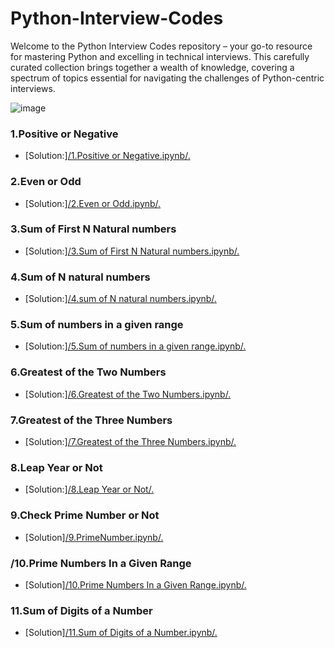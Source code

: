 # Python-Interview-Codes

Welcome to the Python Interview Codes repository – your go-to resource for mastering Python and excelling in technical interviews. This carefully curated collection brings together a wealth of knowledge, covering a spectrum of topics essential for navigating the challenges of Python-centric interviews.

![image](https://github.com/hemanthsaich/Python-Interview-Codes/assets/91429511/c5accd9b-b27a-492b-84c6-c054cd01ab1b)

### 1.Positive or Negative
* [Solution:][/1.Positive or Negative.ipynb/.](https://github.com/hemanthsaich/Python-Interview-Codes/blob/main/1.Positive%20or%20Negative.ipynb)

### 2.Even or Odd 
* [Solution:][/2.Even or Odd.ipynb/.](https://github.com/hemanthsaich/Python-Interview-Codes/blob/main/2.Even%20or%20Odd.ipynb)

### 3.Sum of First N Natural numbers
* [Solution:][/3.Sum of First N Natural numbers.ipynb/.](https://github.com/hemanthsaich/Python-Interview-Codes/blob/main/3.Sum%20of%20First%20N%20Natural%20numbers.ipynb)

### 4.Sum of N natural numbers 
* [Solution:][/4.sum of N natural numbers.ipynb/.](https://github.com/hemanthsaich/Python-Interview-Codes/blob/main/4.sum%20of%20N%20natural%20numbers.ipynb)

### 5.Sum of numbers in a given range 
* [Solution:][/5.Sum of numbers in a given range.ipynb/.](https://github.com/hemanthsaich/Python-Interview-Codes/blob/main/5.Sum%20of%20numbers%20in%20a%20given%20range.ipynb)

### 6.Greatest of the Two Numbers
* [Solution:][/6.Greatest of the Two Numbers.ipynb/.](https://github.com/hemanthsaich/Python-Interview-Codes/blob/main/6.Greatest%20of%20the%20Two%20Numbers.ipynb)

### 7.Greatest of the Three Numbers
* [Solution:][/7.Greatest of the Three Numbers.ipynb/.](https://github.com/hemanthsaich/Python-Interview-Codes/blob/main/7.Greatest%20of%20the%20Three%20Numbers.ipynb)

### 8.Leap Year or Not
* [Solution:][/8.Leap Year or Not/.](https://github.com/hemanthsaich/Python-Interview-Codes/blob/main/8.Leap%20Year%20or%20Not.ipynb)

### 9.Check Prime Number or Not
* [Solution][/9.PrimeNumber.ipynb/.](https://github.com/hemanthsaich/Python-Interview-Codes/blob/main/9.Prime%20Number.ipynb)

### /10.Prime Numbers In a Given Range 
* [Solution][/10.Prime Numbers In a Given Range.ipynb/.](https://github.com/hemanthsaich/Python-Interview-Codes/blob/main/10.Prime%20Numbers%20In%20a%20Given%20Range.ipynb)
  
### 11.Sum of Digits of a Number
* [Solution][/11.Sum of Digits of a Number.ipynb/.](https://github.com/hemanthsaich/Python-Interview-Codes/blob/main/11.Sum%20of%20Digits%20of%20a%20Number.ipynb)
